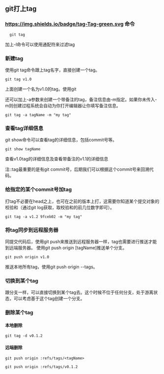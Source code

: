 <!--
 * @Author: your name
 * @Date: 2019-12-04 21:15:48
 * @LastEditTime: 2019-12-04 22:01:43
 * @LastEditors: Please set LastEditors
 * @Description: In User Settings Edit
 * @FilePath: \informal-essay\git-create-link\git的tag使用.MD
 -->
## git打上tag

### https://img.shields.io/badge/tag-Tag-green.svg    命令

      git tag

  加上-l命令可以使用通配符来过滤tag

### 新建tag

使用git tag命令跟上tag名字，直接创建一个tag。

    git tag v1.0

上面创建一个名为v1.0的tag。使用git 

还可以加上-a参数来创建一个带备注的tag，备注信息由-m指定。如果你未传入-m则创建过程系统会自动为你打开编辑器让你填写备注信息。

    git tag -a tagName -m "my tag"

### 查看tag详细信息

git show命令可以查看tag的详细信息，包括commit号等。

    git show tagName

查看v1.0tag的详细信息及查看带备注的v1.1的详细信息

注::tag最重要的是有git commit号，后期我们可以根据这个commit号来回溯代码。

### 给指定的某个commit号加tag

打tag不必要在head之上，也可在之前的版本上打，这需要你知道某个提交对象的校验和（通过git log获取，取校验和的前几位数字即可）。

    git tag -a v1.2 9fceb02 -m "my tag"

### 将tag同步到远程服务器

同提交代码后，使用git push来推送到远程服务器一样，tag也需要进行推送才能到远端服务器。
使用git push origin [tagName]推送单个分支。

    git push origin v1.0

推送本地所有tag，使用git push origin --tags。

### 切换到某个tag

跟分支一样，可以直接切换到某个tag去。这个时候不位于任何分支，处于游离状态，可以考虑基于这个tag创建一个分支。

### 删除某个tag

#### 本地删除

    git tag -d v0.1.2 

#### 远端删除

    git push origin :refs/tags/<tagName>

    git push origin :refs/tags/v0.1.2

